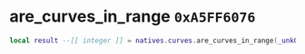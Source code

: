 # are_curves_in_range `0xA5FF6076`

```lua
local result --[[ integer ]] = natives.curves.are_curves_in_range(_unk0 --[[ integer ]], _unk1 --[[ integer ]], _unk2 --[[ integer ]], _unk3 --[[ integer ]], _unk4 --[[ integer ]])
```